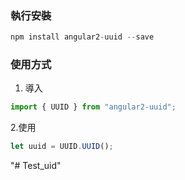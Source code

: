 ### 執行安裝

```javascript
npm install angular2-uuid --save
```

### 使用方式

1. 導入

```javascript
import { UUID } from "angular2-uuid";
```

2.使用

```javascript
let uuid = UUID.UUID();
```
"# Test_uid" 
